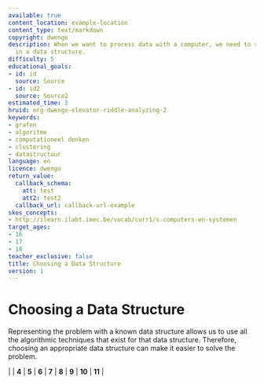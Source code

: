 ```yaml
---
available: true
content_location: example-location
content_type: text/markdown
copyright: dwengo
description: When we want to process data with a computer, we need to represent it
  in a data structure.
difficulty: 5
educational_goals:
- id: id
  source: Source
- id: id2
  source: Source2
estimated_time: 3
hruid: org-dwengo-elevator-riddle-analyzing-2
keywords:
- grafen
- algoritme
- computationeel denken
- clustering
- datastructuur
language: en
licence: dwengo
return_value:
  callback_schema:
    att: test
    att2: test2
  callback_url: callback-url-example
skos_concepts:
- http://ilearn.ilabt.imec.be/vocab/curr1/s-computers-en-systemen
target_ages:
- 16
- 17
- 18
teacher_exclusive: false
title: Choosing a Data Structure
version: 1
---
```

# Choosing a Data Structure

Representing the problem with a known data structure allows us to use all the algorithmic techniques that exist for that data structure. Therefore, choosing an appropriate data structure can make it easier to solve the problem.

|  | **4** | **5** | **6** | **7** | **8** | **9** | **10** | **11** |